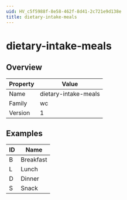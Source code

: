 ```yaml
---
uid: HV_c5f5988f-8e58-462f-8d41-2c721e9d138e
title: dietary-intake-meals
---
```


# dietary-intake-meals

## Overview

Property|Value
---|--- 
Name|dietary-intake-meals 
Family|wc 
Version|1

## Examples

ID|Name
---|--- 
B|Breakfast 
L|Lunch 
D|Dinner 
S|Snack